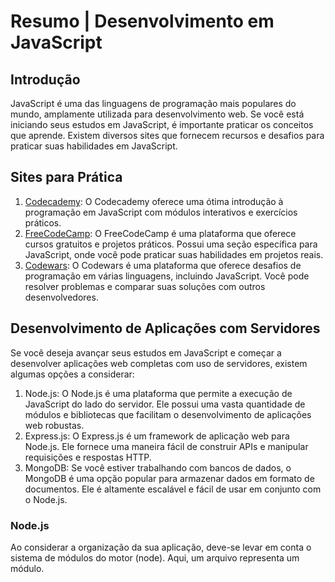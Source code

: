 # Resumo | Desenvolvimento em JavaScript

## Introdução
JavaScript é uma das linguagens de programação mais populares do mundo, amplamente utilizada para desenvolvimento web. Se você está iniciando seus estudos em JavaScript, é importante praticar os conceitos que aprende. Existem diversos sites que fornecem recursos e desafios para praticar suas habilidades em JavaScript.

## Sites para Prática
1. [Codecademy](https://www.codecademy.com/learn/introduction-to-javascript): O Codecademy oferece uma ótima introdução à programação em JavaScript com módulos interativos e exercícios práticos.
2. [FreeCodeCamp](https://www.freecodecamp.org/): O FreeCodeCamp é uma plataforma que oferece cursos gratuitos e projetos práticos. Possui uma seção específica para JavaScript, onde você pode praticar suas habilidades em projetos reais.
3. [Codewars](https://www.codewars.com/): O Codewars é uma plataforma que oferece desafios de programação em várias linguagens, incluindo JavaScript. Você pode resolver problemas e comparar suas soluções com outros desenvolvedores.

## Desenvolvimento de Aplicações com Servidores
Se você deseja avançar seus estudos em JavaScript e começar a desenvolver aplicações web completas com uso de servidores, existem algumas opções a considerar:

1. Node.js: O Node.js é uma plataforma que permite a execução de JavaScript do lado do servidor. Ele possui uma vasta quantidade de módulos e bibliotecas que facilitam o desenvolvimento de aplicações web robustas.
2. Express.js: O Express.js é um framework de aplicação web para Node.js. Ele fornece uma maneira fácil de construir APIs e manipular requisições e respostas HTTP.
3. MongoDB: Se você estiver trabalhando com bancos de dados, o MongoDB é uma opção popular para armazenar dados em formato de documentos. Ele é altamente escalável e fácil de usar em conjunto com o Node.js.

### Node.js

Ao considerar a organização da sua aplicação, deve-se levar em conta o sistema de módulos do motor (node). Aqui, um arquivo representa um módulo.